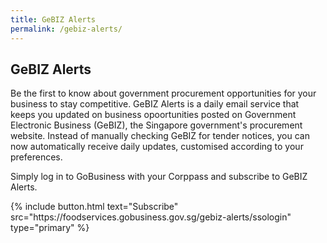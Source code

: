 ```yaml
---
title: GeBIZ Alerts
permalink: /gebiz-alerts/
---
```


## GeBIZ Alerts

Be the first to know about government procurement opportunities for your business to stay competitive. GeBIZ Alerts is a daily email service that keeps you updated on business opoortunities posted on Government Electronic Business (GeBIZ), the Singapore government's procurement website. Instead of manually checking GeBIZ for tender notices, you can now automatically receive daily updates, customised according to your preferences.

Simply log in to GoBusiness with your Corppass and subscribe to GeBIZ Alerts.

<p>
{% include button.html text="Subscribe" src="https://foodservices.gobusiness.gov.sg/gebiz-alerts/ssologin" type="primary" %}
</p>